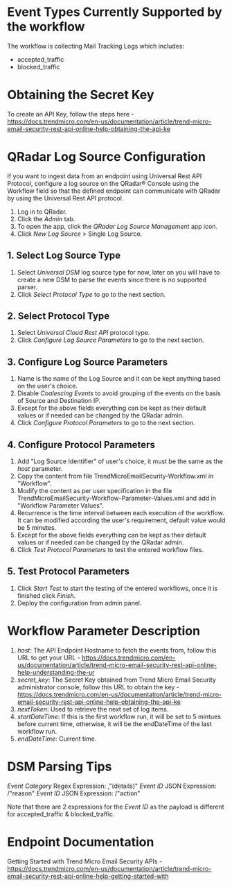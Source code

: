 # Event Types Currently Supported by the workflow #
The workflow is collecting Mail Tracking Logs which includes:
- accepted_traffic
- blocked_traffic


# Obtaining the Secret Key #
To create an API Key, follow the steps here - <https://docs.trendmicro.com/en-us/documentation/article/trend-micro-email-security-rest-api-online-help-obtaining-the-api-ke>


# QRadar Log Source Configuration #
If you want to ingest data from an endpoint using Universal Rest API Protocol, configure a log source on the QRadar® Console using the Workflow field so that the defined endpoint can communicate with QRadar by using the Universal Rest API protocol.

1. Log in to QRadar.
2. Click the *Admin* tab.
3. To open the app, click the *QRadar Log Source Management* app icon.
4. Click *New Log Source* > Single Log Source.

## 1. Select Log Source Type ##
1. Select *Universal DSM* log source type for now, later on you will have to create a new DSM to parse the events since there is no supported parser. 
2. Click *Select Protocol Type* to go to the next section.

## 2. Select Protocol Type ##
1. Select *Universal Cloud Rest API* protocol type. 
2. Click *Configure Log Source Parameters* to go to the next section.

## 3. Configure Log Source Parameters ##
1. Name is the name of the Log Source and it can be kept anything based on the user's choice.
2. Disable *Coalescing Events* to avoid grouping of the events on the basis of Source and Destination IP. 
3. Except for the above fields everything can be kept as their default values or if needed can be changed by the QRadar admin.
4. Click *Configure Protocol Parameters* to go to the next section.

## 4. Configure Protocol Parameters ##
1.  Add "Log Source Identifier" of user's choice, it must be the same as the *host* parameter.
2.  Copy the content from file TrendMicroEmailSecurity-Workflow.xml in "Workflow".
3.  Modify the content as per user specification in the file TrendMicroEmailSecurity-Workflow-Parameter-Values.xml and add in "Workflow Parameter Values".
4.  Recurrence is the time interval between each execution of the workflow. It can be modified according the user's requirement, default value would be 5 minutes.
5.  Except for the above fields everything can be kept as their default values or if needed can be changed by the QRadar admin.
6.  Click *Test Protocol Parameters* to test the entered workflow files.

## 5. Test Protocol Parameters ##
1.  Click *Start Test* to start the testing of the entered workflows, once it is finished click *Finish*.
2.  Deploy the configuration from admin panel.


# Workflow Parameter Description #
1. *host*: The API Endpoint Hostname to fetch the events from, follow this URL to get your URL - <https://docs.trendmicro.com/en-us/documentation/article/trend-micro-email-security-rest-api-online-help-understanding-the-ur>
2. *secret_key*: The Secret Key obtained from Trend Micro Email Security administrator console, follow this URL to obtain the key - <https://docs.trendmicro.com/en-us/documentation/article/trend-micro-email-security-rest-api-online-help-obtaining-the-api-ke>
3. *nextToken*: Used to retrieve the next set of log items.
4. *startDateTime*: If this is the first workflow run, it will be set to 5 mintues before current time, otherwise, it will be the endDateTime of the last workflow run.
5. *endDateTime*: Current time.


# DSM Parsing Tips #
*Event Category* Regex Expression: ,"(details)"
*Event ID* JSON Expression: /"reason"
*Event ID* JSON Expression: /"action"

Note that there are 2 expressions for the *Event ID* as the payload is different for accepted_traffic & blocked_traffic.


# Endpoint Documentation #
Getting Started with Trend Micro Email Security APIs - <https://docs.trendmicro.com/en-us/documentation/article/trend-micro-email-security-rest-api-online-help-getting-started-with>
